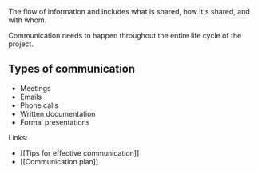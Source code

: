 The flow of information and includes what is shared, how it's shared, and with whom. 

Communication needs to happen throughout the entire life cycle of the project. 

## Types of communication
- Meetings
- Emails
- Phone calls
- Written documentation
- Formal presentations

Links:
- [[Tips for effective communication]]
- [[Communication plan]]